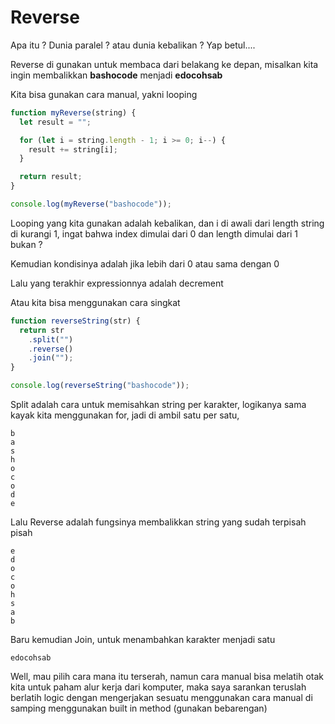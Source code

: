 # Reverse

Apa itu ? Dunia paralel ? atau dunia kebalikan ? Yap betul....

Reverse di gunakan untuk membaca dari belakang ke depan, misalkan kita ingin membalikkan **bashocode** menjadi **edocohsab**

Kita bisa gunakan cara manual, yakni looping

```javascript
function myReverse(string) {
  let result = "";

  for (let i = string.length - 1; i >= 0; i--) {
    result += string[i];
  }

  return result;
}

console.log(myReverse("bashocode"));
```

Looping yang kita gunakan adalah kebalikan, dan i di awali dari length string di kurangi 1, ingat bahwa index dimulai dari 0 dan length dimulai dari 1 bukan ?

Kemudian kondisinya adalah jika lebih dari 0 atau sama dengan 0

Lalu yang terakhir expressionnya adalah decrement

Atau kita bisa menggunakan cara singkat

```javascript
function reverseString(str) {
  return str
    .split("")
    .reverse()
    .join("");
}

console.log(reverseString("bashocode"));
```

Split adalah cara untuk memisahkan string per karakter, logikanya sama kayak kita menggunakan for, jadi di ambil satu per satu,

```
b
a
s
h
o
c
o
d
e
```

Lalu Reverse adalah fungsinya membalikkan string yang sudah terpisah pisah

```
e
d
o
c
o
h
s
a
b
```

Baru kemudian Join, untuk menambahkan karakter menjadi satu

```
edocohsab
```

Well, mau pilih cara mana itu terserah, namun cara manual bisa melatih otak kita untuk paham alur kerja dari komputer, maka saya sarankan teruslah berlatih logic dengan mengerjakan sesuatu menggunakan cara manual di samping menggunakan built in method (gunakan bebarengan)
